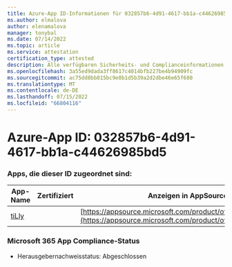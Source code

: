 ```yaml
---
title: Azure-App ID-Informationen für 032857b6-4d91-4617-bb1a-c44626985bd5
ms.author: elmalova
author: elenamalova
manager: tonybal
ms.date: 07/14/2022
ms.topic: article
ms.service: attestation
certification_type: attested
description: Alle verfügbaren Sicherheits- und Complianceinformationen für 032857b6-4d91-4617-bb1a-c44626985bd5.
ms.openlocfilehash: 3a55ed9dada3ff8617c4014bfb227be4b94909fc
ms.sourcegitcommit: ac75dd8bb815bc9e8b1d5b39a2d2dbe46e65f680
ms.translationtype: MT
ms.contentlocale: de-DE
ms.lasthandoff: 07/15/2022
ms.locfileid: "66804116"
---
```

# <a name="azure-app-id-032857b6-4d91-4617-bb1a-c44626985bd5"></a>Azure-App ID: 032857b6-4d91-4617-bb1a-c44626985bd5


### <a name="apps-associated-with-this-id"></a>Apps, die dieser ID zugeordnet sind:
| **App-Name** | **Zertifiziert** | **Anzeigen in AppSource** |
|--------------|---------------|-----------------------|
| [tiLly](../forward/WA200003825.md) |  | [https://appsource.microsoft.com/product/office/WA200003825](https://appsource.microsoft.com/product/office/WA200003825) |

### <a name="microsoft-365-app-compliance-status"></a>Microsoft 365 App Compliance-Status
- Herausgebernachweisstatus: Abgeschlossen
